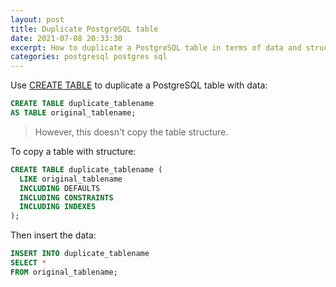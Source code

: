 ```yaml
---
layout: post
title: Duplicate PostgreSQL table
date: 2021-07-08 20:33:30
excerpt: How to duplicate a PostgreSQL table in terms of data and structure.
categories: postgresql postgres sql
---
```


Use [CREATE TABLE](https://www.postgresql.org/docs/current/sql-createtable.html) to duplicate a PostgreSQL table with data:

```sql
CREATE TABLE duplicate_tablename
AS TABLE original_tablename;
```

> However, this doesn't copy the table structure.

To copy a table with structure:

```sql
CREATE TABLE duplicate_tablename (
  LIKE original_tablename
  INCLUDING DEFAULTS
  INCLUDING CONSTRAINTS
  INCLUDING INDEXES
);
```

Then insert the data:

```sql
INSERT INTO duplicate_tablename
SELECT *
FROM original_tablename;
```
